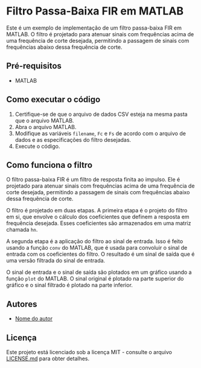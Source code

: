 # Filtro Passa-Baixa FIR em MATLAB

Este é um exemplo de implementação de um filtro passa-baixa FIR em MATLAB. O filtro é projetado para atenuar sinais com frequências acima de uma frequência de corte desejada, permitindo a passagem de sinais com frequências abaixo dessa frequência de corte.

## Pré-requisitos

- MATLAB

## Como executar o código

1. Certifique-se de que o arquivo de dados CSV esteja na mesma pasta que o arquivo MATLAB.
2. Abra o arquivo MATLAB.
3. Modifique as variáveis `filename`, `Fc` e `Fs` de acordo com o arquivo de dados e as especificações do filtro desejadas.
4. Execute o código.

## Como funciona o filtro

O filtro passa-baixa FIR é um filtro de resposta finita ao impulso. Ele é projetado para atenuar sinais com frequências acima de uma frequência de corte desejada, permitindo a passagem de sinais com frequências abaixo dessa frequência de corte.

O filtro é projetado em duas etapas. A primeira etapa é o projeto do filtro em si, que envolve o cálculo dos coeficientes que definem a resposta em frequência desejada. Esses coeficientes são armazenados em uma matriz chamada `hn`.

A segunda etapa é a aplicação do filtro ao sinal de entrada. Isso é feito usando a função `conv` do MATLAB, que é usada para convoluir o sinal de entrada com os coeficientes do filtro. O resultado é um sinal de saída que é uma versão filtrada do sinal de entrada.

O sinal de entrada e o sinal de saída são plotados em um gráfico usando a função `plot` do MATLAB. O sinal original é plotado na parte superior do gráfico e o sinal filtrado é plotado na parte inferior.

## Autores

- [Nome do autor](https://github.com/nomedoautor)

## Licença

Este projeto está licenciado sob a licença MIT - consulte o arquivo [LICENSE.md](LICENSE.md) para obter detalhes.
